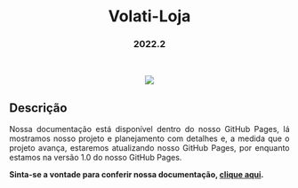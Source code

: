 <h1 align="center">Volati-Loja</h1>

<h3 align="center">2022.2</h3>

<br>

<p align="center">
<img src="https://img.shields.io/static/v1?label=STATUS&message=IN%20PROGESS&color=GREEN&style=for-the-badge"/>
</p>

<h2> Descrição </h2>

<p align="justify">
Nossa documentação está disponível dentro do nosso GitHub Pages, lá mostramos nosso projeto e planejamento com detalhes e, a medida que o projeto avança, estaremos atualizando nosso GitHub Pages, por enquanto estamos na versão 1.0 do nosso GitHub Pages.
</p>
<b>Sinta-se a vontade para conferir nossa documentação, <a href="https://mdsreq-fga-unb.github.io/2022.2-DSPS-Skateshop/#/pages/Visoes">clique aqui</a>.</b>